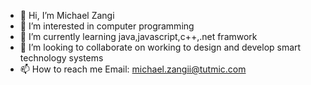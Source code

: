 - 👋 Hi, I’m Michael Zangi
- 👀 I’m interested in computer programming
- 🌱 I’m currently learning java,javascript,c++,.net framwork
- 💞️ I’m looking to collaborate on working to design and develop smart technology systems
- 📫 How to reach me Email: michael.zangii@tutmic.com

<!---
zangiii96/zangiii96 is a ✨ special ✨ repository because its `README.md` (this file) appears on your GitHub profile.
You can click the Preview link to take a look at your changes.
--->
